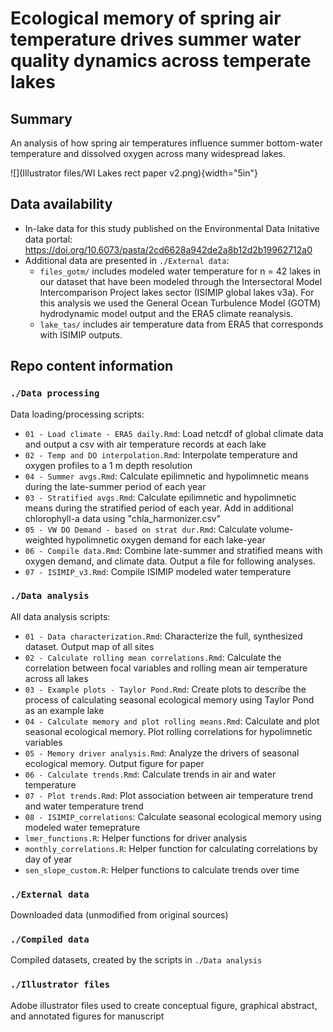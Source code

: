 # Ecological memory of spring air temperature drives summer water quality dynamics across temperate lakes

## Summary

An analysis of how spring air temperatures influence summer bottom-water temperature and dissolved oxygen across many widespread lakes.

![](Illustrator files/WI Lakes rect paper v2.png){width="5in"}

## Data availability

-   In-lake data for this study published on the Environmental Data Initative data portal: <https://doi.org/10.6073/pasta/2cd6628a942de2a8b12d2b19962712a0>
-   Additional data are presented in `./External data`:
    -   `files_gotm/` includes modeled water temperature for n = 42 lakes in our dataset that have been modeled through the Intersectoral Model Intercomparison Project lakes sector (ISIMIP global lakes v3a). For this analysis we used the General Ocean Turbulence Model (GOTM) hydrodynamic model output and the ERA5 climate reanalysis.
    -   `lake_tas/` includes air temperature data from ERA5 that corresponds with ISIMIP outputs.

## Repo content information

### `./Data processing`

Data loading/processing scripts:

-   `01 - Load climate - ERA5 daily.Rmd`: Load netcdf of global climate data and output a csv with air temperature records at each lake
-   `02 - Temp and DO interpolation.Rmd`: Interpolate temperature and oxygen profiles to a 1 m depth resolution
-   `04 - Summer avgs.Rmd`: Calculate epilimnetic and hypolimnetic means during the late-summer period of each year
-   `03 - Stratified avgs.Rmd`: Calculate epilimnetic and hypolimnetic means during the stratified period of each year. Add in additional chlorophyll-a data using "chla_harmonizer.csv"
-   `05 - VW DO Demand - based on strat dur.Rmd`: Calculate volume-weighted hypolimnetic oxygen demand for each lake-year
-   `06 - Compile data.Rmd`: Combine late-summer and stratified means with oxygen demand, and climate data. Output a file for following analyses.
-   `07 - ISIMIP_v3.Rmd`: Compile ISIMIP modeled water temperature

### `./Data analysis`

All data analysis scripts:

-   `01 - Data characterization.Rmd`: Characterize the full, synthesized dataset. Output map of all sites
-   `02 - Calculate rolling mean correlations.Rmd`: Calculate the correlation between focal variables and rolling mean air temperature across all lakes
-   `03 - Example plots - Taylor Pond.Rmd`: Create plots to describe the process of calculating seasonal ecological memory using Taylor Pond as an example lake
-   `04 - Calculate memory and plot rolling means.Rmd`: Calculate and plot seasonal ecological memory. Plot rolling correlations for hypolimnetic variables
-   `05 - Memory driver analysis.Rmd`: Analyze the drivers of seasonal ecological memory. Output figure for paper
-   `06 - Calculate trends.Rmd`: Calculate trends in air and water temperature
-   `07 - Plot trends.Rmd`: Plot association between air temperature trend and water temperature trend
-   `08 - ISIMIP_correlations`: Calculate seasonal ecological memory using modeled water temeprature
-   `lmer_functions.R`: Helper functions for driver analysis
-   `monthly_correlations.R`: Helper function for calculating correlations by day of year
-   `sen_slope_custom.R`: Helper functions to calculate trends over time

### `./External data`

Downloaded data (unmodified from original sources)

### `./Compiled data`

Compiled datasets, created by the scripts in `./Data analysis`

### `./Illustrator files`

Adobe illustrator files used to create conceptual figure, graphical abstract, and annotated figures for manuscript
